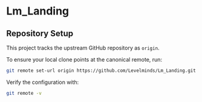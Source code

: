 # Lm_Landing

## Repository Setup

This project tracks the upstream GitHub repository as `origin`.

To ensure your local clone points at the canonical remote, run:

```bash
git remote set-url origin https://github.com/Levelminds/Lm_Landing.git
```

Verify the configuration with:

```bash
git remote -v
```
